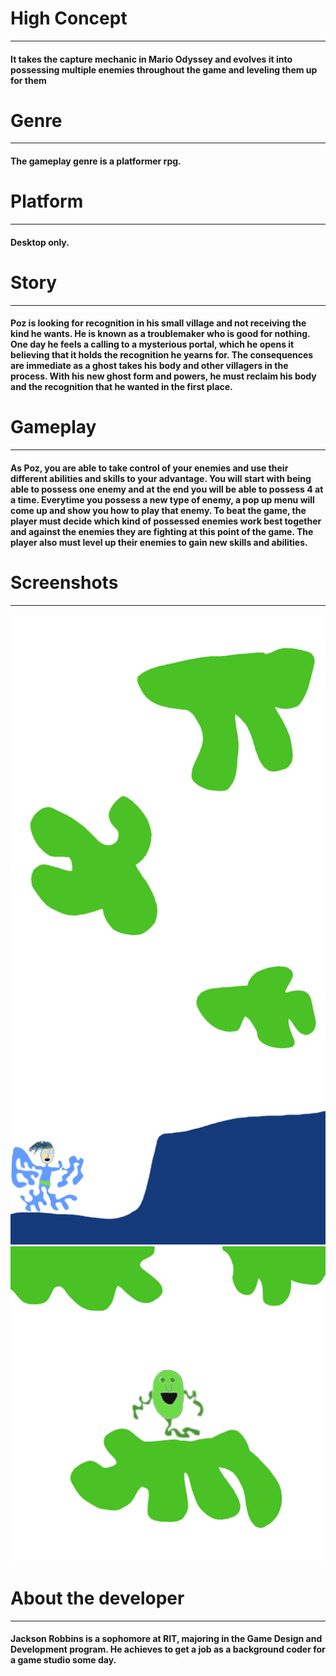 # High Concept
---
#### It takes the capture mechanic in Mario Odyssey and evolves it into possessing multiple enemies throughout the game and leveling them up for them

# Genre
---
#### The gameplay genre is a platformer rpg.

# Platform
---
#### Desktop only.

# Story
---
#### Poz is looking for recognition in his small village and not receiving the kind he wants. He is known as a troublemaker who is good for nothing. One day he feels a calling to a mysterious portal, which he opens it believing that it holds the recognition he yearns for. The consequences are immediate as a ghost takes his body and other villagers in the process. With his new ghost form and powers, he must reclaim his body and the recognition that he wanted in the first place.

# Gameplay
---
#### As Poz, you are able to take control of your enemies and use their different abilities and skills to your advantage. You will start with being able to possess one enemy and at the end you will be able to possess 4 at a time. Everytime you possess a new type of enemy, a pop up menu will come up and show you how to play that enemy. To beat the game, the player must decide which kind of possessed enemies work best together and against the enemies they are fighting at this point of the game. The player also must level up their enemies to gain new skills and abilities.

# Screenshots
---
![alt text](https://github.com/Jmanitou/IGME-230/blob/master/project1/images/Scene1.png "Screen One")
![alt text](https://github.com/Jmanitou/IGME-230/blob/master/project1/images/Scene2.png "Screen One")


# About the developer
---
#### Jackson Robbins is a sophomore at RIT, majoring in the Game Design and Development program. He achieves to get a job as a background coder for a game studio some day.